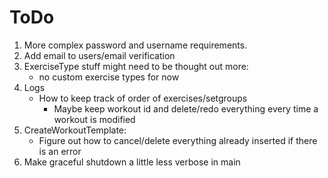 # ToDo

1. More complex password and username requirements.
2. Add email to users/email verification
3. ExerciseType stuff might need to be thought out more:
    * no custom exercise types for now
4. Logs
    * How to keep track of order of exercises/setgroups
        * Maybe keep workout id and delete/redo everything every time a workout is modified
5. CreateWorkoutTemplate:
    * Figure out how to cancel/delete everything already inserted if there is an error 
6. Make graceful shutdown a little less verbose in main